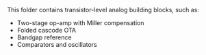 This folder contains transistor-level analog building blocks, such as:  
- Two-stage op-amp with Miller compensation  
- Folded cascode OTA  
- Bandgap reference  
- Comparators and oscillators 
